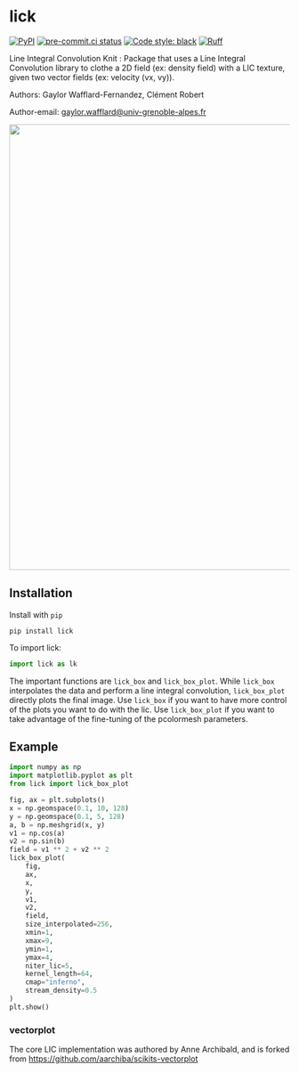 # lick
[![PyPI](https://img.shields.io/pypi/v/lick.svg?logo=pypi&logoColor=white&label=PyPI)](https://pypi.org/project/lick/)
[![pre-commit.ci status](https://results.pre-commit.ci/badge/github/volodia99/lick/main.svg)](https://results.pre-commit.ci/latest/github/volodia99/lick/main)
[![Code style: black](https://img.shields.io/badge/code%20style-black-000000.svg)](https://github.com/psf/black)
[![Ruff](https://img.shields.io/endpoint?url=https://raw.githubusercontent.com/charliermarsh/ruff/main/assets/badge/v2.json)](https://github.com/charliermarsh/ruff)


Line Integral Convolution Knit : Package that uses a Line Integral Convolution library to clothe a 2D field (ex: density field) with a LIC texture, given two vector fields (ex: velocity (vx, vy)).

Authors: Gaylor Wafflard-Fernandez, Clément Robert

Author-email: gaylor.wafflard@univ-grenoble-alpes.fr

<p align="center">
    <img src="https://raw.githubusercontent.com/volodia99/lick/main/imgs/lick.png" width="800"></a>
</p>

## Installation

Install with `pip`

```
pip install lick
```

To import lick:

```python
import lick as lk
```

The important functions are ```lick_box``` and ```lick_box_plot```. While ```lick_box``` interpolates the data and perform a line integral convolution, ```lick_box_plot``` directly plots the final image. Use ```lick_box``` if you want to have more control of the plots you want to do with the lic. Use ```lick_box_plot``` if you want to take advantage of the fine-tuning of the pcolormesh parameters.

## Example

```python
import numpy as np
import matplotlib.pyplot as plt
from lick import lick_box_plot

fig, ax = plt.subplots()
x = np.geomspace(0.1, 10, 128)
y = np.geomspace(0.1, 5, 128)
a, b = np.meshgrid(x, y)
v1 = np.cos(a)
v2 = np.sin(b)
field = v1 ** 2 + v2 ** 2
lick_box_plot(
    fig,
    ax,
    x,
    y,
    v1,
    v2,
    field,
    size_interpolated=256,
    xmin=1,
    xmax=9,
    ymin=1,
    ymax=4,
    niter_lic=5,
    kernel_length=64,
    cmap="inferno",
    stream_density=0.5
)
plt.show()
```


### vectorplot

The core LIC implementation was authored by Anne Archibald, and is forked from
https://github.com/aarchiba/scikits-vectorplot
